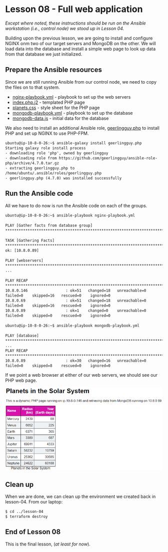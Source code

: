 # Lesson 08 - Full web application

*Except where noted, these instructions should be run on the Ansible workstation
(i.e., control node) we stood up in Lesson 04.*

Building upon the previous lesson, we are going to install and configure NGINX
onm two of our target servers and MongoDB on the other. We will load data into
the database and install a simple web page to look up data from that database we
just initialized.

## Prepare the Ansible resources

Since we are still running Ansible from our control node, we need to copy the
files on to that system.

* [nginx-playbook.yml](./nginx-playbook.yml) - playbook to set up the web servers
* [index.php.j2](./index.php.j2) - templated PHP page
* [planets.css](./planets.css) - style sheet for the PHP page
* [mongodb-playbook.yml](./mongodb-playbook.yml) - playbook to set up the database
* [mongodb-data.js](./mongodb-data.js) - initial data for the database

We also need to install an additional Ansible role,
[geerlingguy.php](https://galaxy.ansible.com/geerlingguy/php) to install PHP and
set up NGINX to use PHP-FPM.

```console
ubuntu@ip-10-8-0-26:~$ ansible-galaxy install geerlingguy.php
Starting galaxy role install process
- downloading role 'php', owned by geerlingguy
- downloading role from https://github.com/geerlingguy/ansible-role-php/archive/4.7.0.tar.gz
- extracting geerlingguy.php to /home/ubuntu/.ansible/roles/geerlingguy.php
- geerlingguy.php (4.7.0) was installed successfully
```

## Run the Ansible code

All we have to do now is run the Ansible code on each of the groups.

```console
ubuntu@ip-10-8-0-26:~$ ansible-playbook nginx-playbook.yml

PLAY [Gather facts from database group] ********************************************************************************************

TASK [Gathering Facts] *************************************************************************************************************
ok: [10.8.0.89]

PLAY [webservers] ******************************************************************************************************************
...

PLAY RECAP *************************************************************************************************************************
10.8.0.146                 : ok=51   changed=18   unreachable=0    failed=0    skipped=16   rescued=0    ignored=0
10.8.0.69                  : ok=51   changed=18   unreachable=0    failed=0    skipped=16   rescued=0    ignored=0
10.8.0.89                  : ok=1    changed=0    unreachable=0    failed=0    skipped=0    rescued=0    ignored=0

ubuntu@ip-10-8-0-26:~$ ansible-playbook mongodb-playbook.yml

PLAY [database] ********************************************************************************************************************
...
PLAY RECAP *************************************************************************************************************************
10.8.0.89                  : ok=30   changed=16   unreachable=0    failed=0    skipped=8    rescued=0    ignored=0
```

If we point a web browser at either of our web servers, we should see our
PHP web page.

<kbd>
  <img alt="Planets in the Solar System" src="../screenshots/planets.png"/>
</kbd>

## Clean up

When we are done, we can clean up the environment we created back in lesson-04.
From our laptop:

```console
$ cd ../lesson-04
$ terraform destroy
```

## End of Lesson 08

This is the final lesson, (*at least for now*).
